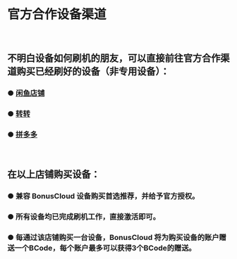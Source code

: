 # 官方合作设备渠道
<br>

## 不明白设备如何刷机的朋友，可以直接前往官方合作渠道购买已经刷好的设备（非专用设备）：
### ● [闲鱼店铺](https://g.alicdn.com/idleFish-F2e/app-basic/personalPage.html?ut_sk=1.WJtOJaSsUlsDAEEAEfZVLiA6_12431167_1542610883684.Copy.mypage.534531.534531&userid=534531&forceFlush=1)
### ● [转转](https://m.zhuanzhuan.com/platform/zzmshare/index.html?&webview=zzn&metric=26638e911a711fcdb31451910e4e6e0d&zzpage=goodsDetail#/detail/1066149500908142610?webview=zzn&metric=26638e911a711fcdb31451910e4e6e0d&zzpage=goodsDetail)
### ● [拼多多](https://mobile.yangkeduo.com/mall_page.html?refer_share_uid=3390302042&refer_share_id=kkL02b1PqW26dFYXku9rdCyN3kdgPAXk&msn=cli6usbg7snec4yjfv7pb547ly_axbuy&refer_share_channel=message&_wv=41729&share_uid=3390302042&mall_id=830119253&_wvx=10&from=singlemessage&isappinstalled=0)
<br>

## 在以上店铺购买设备：
### ● 兼容 BonusCloud 设备购买首选推荐，并给予官方授权。
### ● 所有设备均已完成刷机工作，直接激活即可。
### ● 每通过该店铺购买一台设备，BonusCloud 将为购买设备的账户赠送一个BCode，每个账户最多可以获得3个BCode的赠送。
